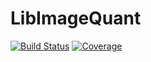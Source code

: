 # LibImageQuant

[![Build Status](https://github.com/ericphanson/LibImageQuant.jl/actions/workflows/CI.yml/badge.svg?branch=main)](https://github.com/ericphanson/LibImageQuant.jl/actions/workflows/CI.yml?query=branch%3Amain)
[![Coverage](https://codecov.io/gh/ericphanson/LibImageQuant.jl/branch/main/graph/badge.svg)](https://codecov.io/gh/ericphanson/LibImageQuant.jl)
